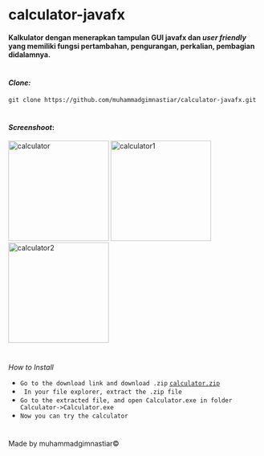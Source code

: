 # calculator-javafx

#### Kalkulator dengan menerapkan tampulan GUI javafx dan _*user friendly*_  yang memiliki fungsi pertambahan, pengurangan, perkalian, pembagian didalamnya.
#
#### _*Clone:*_ 
`git clone https://github.com/muhammadgimnastiar/calculator-javafx.git`
#
#### _*Screenshoot*_:


<img src="https://imgur.com/sygDY0o.gif" alt="calculator" width="200">            <img src="https://imgur.com/25IpReL.png" alt="calculator1" width="200">            <img src="https://imgur.com/hsfHVjZ.png" alt="calculator2" width="200">
#
_*How to Install*_
- ` Go to the download link and download .zip ` [`calculator.zip`][link]
- ` In your file explorer, extract the .zip file`
- ` Go to the extracted file, and open Calculator.exe in folder Calculator->Calculator.exe `
- ` Now you can try the calculator `
# 
Made by muhammadgimnastiar&copy;


[link]: https://github.com/muhammadgimnastiar/calculator-javafx/releases/download/1.0/Calculator.zip

